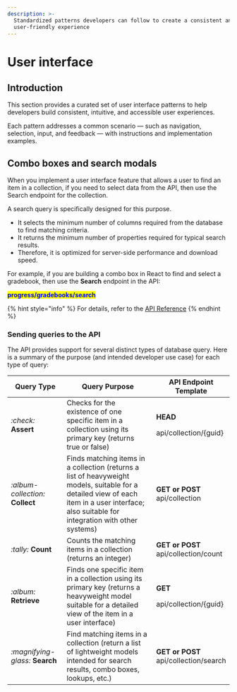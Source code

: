 ```yaml
---
description: >-
  Standardized patterns developers can follow to create a consistent and
  user-friendly experience
---
```


# User interface

## Introduction

This section provides a curated set of user interface patterns to help developers build consistent, intuitive, and accessible user experiences.&#x20;

Each pattern addresses a common scenario — such as navigation, selection, input, and feedback — with instructions and implementation examples.&#x20;

## Combo boxes and search modals

When you implement a user interface feature that allows a user to find an item in a collection, if you need to select data from the API, then use the Search endpoint for the collection.

A search query is specifically designed for this purpose.&#x20;

* It selects the minimum number of columns required from the database to find matching criteria.
* It returns the minimum number of properties required for typical search results.&#x20;
* Therefore, it is optimized for server-side performance and download speed.

For example, if you are building a combo box in React to find and select a gradebook, then use the **Search** endpoint in the API:

<mark style="color:blue;">**progress/gradebooks/search**</mark>

{% hint style="info" %}
For details, refer to the [API Reference](https://app.gitbook.com/s/yCodYcY9Svgs5pGsCpXh/api-v2/api-reference "mention")
{% endhint %}

### Sending queries to the API

The API provides support for several distinct types of database query. Here is a summary of the purpose (and intended developer use case) for each type of query:

<table><thead><tr><th width="135">Query Type</th><th width="398">Query Purpose</th><th>API Endpoint Template</th></tr></thead><tbody><tr><td><i class="fa-check">:check:</i> <strong>Assert</strong></td><td>Checks for the existence of one specific item in a collection using its primary key (returns true or false)</td><td><p><strong>HEAD</strong></p><p>api/collection/{guid}</p></td></tr><tr><td><i class="fa-album-collection">:album-collection:</i> <strong>Collect</strong></td><td>Finds matching items in a collection (returns a list of heavyweight models, suitable for a detailed view of each item in a user interface; also suitable for integration with other systems)</td><td><strong>GET or POST</strong><br>api/collection</td></tr><tr><td><i class="fa-tally">:tally:</i> <strong>Count</strong></td><td>Counts the matching items in a collection (returns an integer)</td><td><strong>GET or POST</strong><br>api/collection/count</td></tr><tr><td><i class="fa-album">:album:</i> <strong>Retrieve</strong></td><td>Finds one specific item in a collection using its primary key (returns a heavyweight model suitable for a detailed view of the item in a user interface)</td><td><p><strong>GET</strong></p><p>api/collection/{guid}</p></td></tr><tr><td><i class="fa-magnifying-glass">:magnifying-glass:</i> <strong>Search</strong></td><td>Find matching items in a collection (return a list of lightweight models intended for search results, combo boxes, lookups, etc.)</td><td><strong>GET or POST</strong><br>api/collection/search</td></tr></tbody></table>

